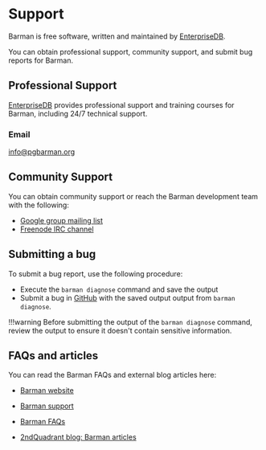 
# Support
Barman is free software, written and maintained by [EnterpriseDB](https://www.enterprisedb.com/).  

You can obtain professional support, community support, and submit bug reports for Barman.


## Professional Support
[EnterpriseDB](https://www.enterprisedb.com/) provides professional support and training courses for Barman, including 24/7 technical support.

### Email

info@pgbarman.org

## Community Support

You can obtain community support or reach the Barman development team with the following:

- [Google group mailing list](https://groups.google.com/group/pgbarman)
- [Freenode IRC channel](irc://irc.freenode.net/barman)

## Submitting a bug

To submit a bug report, use the following procedure:

-   Execute the `barman diagnose` command and save the output
-   Submit a bug in [GitHub](https://github.com/EnterpriseDB/barman/issues) with the saved output output from `barman diagnose`.

!!!warning
    Before submitting the output of the `barman diagnose` command, review the output to ensure it doesn't contain sensitive information.

## FAQs and articles

You can read the Barman FAQs and external blog articles here:

-   [Barman website](https://www.pgbarman.org/)
-   [Barman support](https://www.pgbarman.org/support/)

-   [Barman FAQs](https://www.pgbarman.org/faq/)
-   [2ndQuadrant blog: Barman articles](https://blog.2ndquadrant.com/tag/barman/)